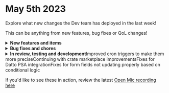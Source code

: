 # May 5th 2023

Explore what new changes the Dev team has deployed in the last week!

This can be anything from new features, bug fixes or QoL changes!

<details>

<summary><strong>New features and items</strong></summary>

* Integration multi-tenancy for all integrations except Microsoft CSP, Microsoft EXO, Microsoft Graph, N-Able, SQL Database
* Acronis integration
* Updated crate marketplace page styles
* Sorting on crate marketplace page
* Favorites menu in action bar

</details>

<details>

<summary><strong>Bug fixes and chores</strong></summary>

* Improved action search functionality
* Prevent Jinja infinite loops
* Added tooltips for trigger criteria to specify what data type is expected
* Fixed the workflow cancel button bugs and made it more responsive
* Fixed bug where hidden form fields were being displayed in cases they should not have been
* Fixed Microsoft EXO New-MailContact bug where x-headers were missing

</details>

<details>

<summary><strong>In review, testing and development</strong>Improved cron triggers to make them more preciseContinuing with crate marketplace improvementsFixes for Datto PSA integrationFixes for form fields not updating properly based on conditional logic</summary>



</details>

If you'd like to see these in action, review the latest [Open Mic recording here](../roc-open-mics/may-5th-2023-new-integrations-epic-workflows-and-exciting-things-to-come.md)
